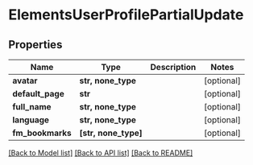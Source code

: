 # ElementsUserProfilePartialUpdate


## Properties

Name | Type | Description | Notes
------------ | ------------- | ------------- | -------------
**avatar** | **str, none_type** |  | [optional] 
**default_page** | **str** |  | [optional] 
**full_name** | **str, none_type** |  | [optional] 
**language** | **str, none_type** |  | [optional] 
**fm_bookmarks** | **[str, none_type]** |  | [optional] 

[[Back to Model list]](../README.md#models) [[Back to API list]](../README.md#api-endpoints) [[Back to README]](../README.md)


